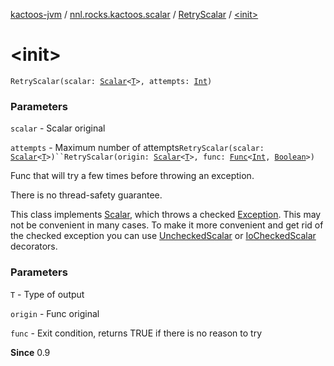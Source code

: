 [kactoos-jvm](../../index.md) / [nnl.rocks.kactoos.scalar](../index.md) / [RetryScalar](index.md) / [&lt;init&gt;](./-init-.md)

# &lt;init&gt;

`RetryScalar(scalar: `[`Scalar`](../../nnl.rocks.kactoos/-scalar/index.md)`<`[`T`](index.md#T)`>, attempts: `[`Int`](https://kotlinlang.org/api/latest/jvm/stdlib/kotlin/-int/index.html)`)`

### Parameters

`scalar` - Scalar original

`attempts` - Maximum number of attempts`RetryScalar(scalar: `[`Scalar`](../../nnl.rocks.kactoos/-scalar/index.md)`<`[`T`](index.md#T)`>)``RetryScalar(origin: `[`Scalar`](../../nnl.rocks.kactoos/-scalar/index.md)`<`[`T`](index.md#T)`>, func: `[`Func`](../../nnl.rocks.kactoos/-func/index.md)`<`[`Int`](https://kotlinlang.org/api/latest/jvm/stdlib/kotlin/-int/index.html)`, `[`Boolean`](https://kotlinlang.org/api/latest/jvm/stdlib/kotlin/-boolean/index.html)`>)`

Func that will try a few times before throwing an exception.

There is no thread-safety guarantee.

This class implements [Scalar](../../nnl.rocks.kactoos/-scalar/index.md), which throws a checked
[Exception](https://kotlinlang.org/api/latest/jvm/stdlib/kotlin/-exception/index.html). This may not be convenient in many cases. To make
it more convenient and get rid of the checked exception you can
use [UncheckedScalar](../-unchecked-scalar/index.md) or [IoCheckedScalar](../-io-checked-scalar/index.md) decorators.

### Parameters

`T` - Type of output

`origin` - Func original

`func` - Exit condition, returns TRUE if there is no reason to try

**Since**
0.9

